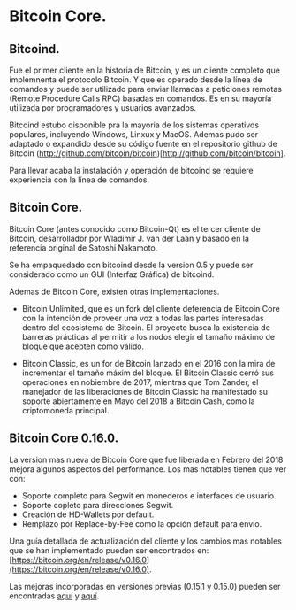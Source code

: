 # Bitcoin Core.

## Bitcoind.

Fue el primer cliente en la historia de Bitcoin, y es un cliente completo que implemnenta el protocolo Bitcoin. Y que es operado desde la línea de comandos y puede ser utilizado para enviar llamadas a peticiones remotas (Remote Procedure Calls RPC) basadas en comandos. Es en su mayoría utilizada por programadores y usuarios avanzados.

Bitcoind estubo disponible pra la mayoria de los sistemas operativos populares, incluyendo Windows, Linxux y MacOS. Ademas pudo ser adaptado o expandido desde su código fuente en el repositorio github de Bitcoin (http://github.com/bitcoin/bitcoin)[http://github.com/bitcoin/bitcoin].

Para llevar acaba la instalación y operación de bitcoind se requiere experiencia con la línea de comandos.

## Bitcoin Core.

Bitcoin Core (antes conocido como Bitcoin-Qt) es el tercer cliente de Bitcoin, desarrollador por Wladimir J. van der Laan y basado en la referencia original de Satoshi Nakamoto.

Se ha empaquedado con bitcoind desde la version 0.5 y puede ser considerado como un GUI (Interfaz Gráfica) de bitcoind.

Ademas de Bitcoin Core, existen otras implementaciones.

- Bitcoin Unlimited, que es un fork del cliente deferencia de Bitcoin Core con la intención de proveer una voz a todas las partes interesadas dentro del ecosistema de Bitcoin. El proyecto busca la existencia de barreras prácticas al permitir a los nodos elegir el tamaño máximo de bloque que acepten como válido.

- Bitcoin Classic, es un for de Bitcoin lanzado en el 2016 con la mira de incrementar el tamaño máxim del bloque. El Bitcoin Classic cerró sus operaciones en nobiembre de 2017, mientras que Tom Zander, el manejador de las liberaciones de Bitcoin Classic ha manifestado su soporte abiertamente en Mayo del 2018 a Bitcoin Cash, como la criptomoneda principal.

## Bitcoin Core 0.16.0.

La version mas nueva de Bitcoin Core que fue liberada en Febrero del 2018 mejora algunos aspectos del performance. Los mas notables tienen que ver con:

- Soporte completo para Segwit en monederos e interfaces de usuario.
- Soporte copleto para direcciones Segwit.
- Creación de HD-Wallets por default.
- Remplazo por Replace-by-Fee como la opción default para envio.

Una guía detallada de actualización del cliente y los cambios mas notables que se han implementado pueden ser encontrados en: [https://bitcoin.org/en/release/v0.16.0](https://bitcoin.org/en/release/v0.16.0).

Las mejoras incorporadas en versiones previas (0.15.1 y 0.15.0) pueden ser encontradas [aquí](https://bitcoin.org/en/release/v0.15.1) y [aquí](https://bitcoincore.org/en/releases/0.15.0/).

